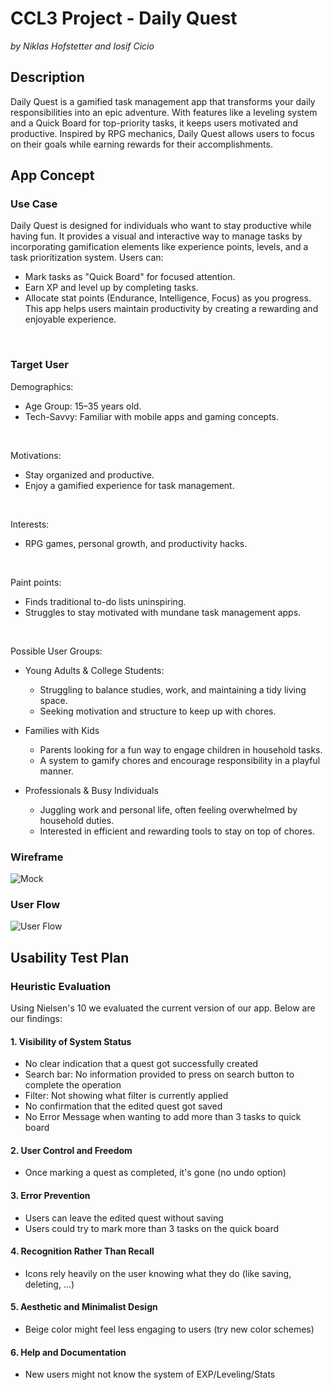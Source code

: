 # CCL3 Project - Daily Quest
_by Niklas Hofstetter and Iosif Cicio_
<br>
## Description
Daily Quest is a gamified task management app that transforms your daily responsibilities into an epic adventure. With features like a leveling system and a Quick Board for top-priority tasks, it keeps users motivated and productive. Inspired by RPG mechanics, Daily Quest allows users to focus on their goals while earning rewards for their accomplishments.
<br>
## App Concept
### Use Case
Daily Quest is designed for individuals who want to stay productive while having fun. It provides a visual and interactive way to manage tasks by incorporating gamification elements like experience points, levels, and a task prioritization system. 
Users can:
-	Mark tasks as "Quick Board" for focused attention.
-	Earn XP and level up by completing tasks.
-	Allocate stat points (Endurance, Intelligence, Focus) as you progress.
This app helps users maintain productivity by creating a rewarding and enjoyable experience.
<br>

### Target User
Demographics: <br>
- Age Group: 15–35 years old.
- Tech-Savvy: Familiar with mobile apps and gaming concepts.
<br>

Motivations: <br>
- Stay organized and productive.
- Enjoy a gamified experience for task management.
<br>

Interests:<br>
- RPG games, personal growth, and productivity hacks.
<br>

Paint points:<br>
- Finds traditional to-do lists uninspiring.
- Struggles to stay motivated with mundane task management apps.
<br>

Possible User Groups:<br>
- Young Adults & College Students:
  - Struggling to balance studies, work, and maintaining a tidy living space.
  - Seeking motivation and structure to keep up with chores.


- Families with Kids
  - Parents looking for a fun way to engage children in household tasks.
  - A system to gamify chores and encourage responsibility in a playful manner.


- Professionals & Busy Individuals
  - Juggling work and personal life, often feeling overwhelmed by household duties.
  - Interested in efficient and rewarding tools to stay on top of chores.



### Wireframe
![Mock](https://github.com/user-attachments/assets/d0788712-b369-4aee-8644-49667770f582)

### User Flow
![User Flow](https://github.com/user-attachments/assets/efa58eeb-5bb2-4b59-be9c-e9ac6eccabea)

## Usability Test Plan
### Heuristic Evaluation
Using Nielsen's 10 we evaluated the current version of our app. Below are our findings:

#### 1. Visibility of System Status
- No clear indication that a quest got successfully created
- Search bar: No information provided to press on search button to complete the operation
- Filter: Not showing what filter is currently applied
- No confirmation that the edited quest got saved
- No Error Message when wanting to add more than 3 tasks to quick board

#### 2. User Control and Freedom
- Once marking a quest as completed, it's gone (no undo option)

#### 3. Error Prevention
- Users can leave the edited quest without saving
- Users could try to mark more than 3 tasks on the quick board

#### 4. Recognition Rather Than Recall
- Icons rely heavily on the user knowing what they do (like saving, deleting, ...)

#### 5. Aesthetic and Minimalist Design
- Beige color might feel less engaging to users (try new color schemes)

#### 6. Help and Documentation
- New users might not know the system of EXP/Leveling/Stats



